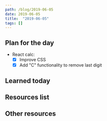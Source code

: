 ```yaml
---
path: /blog/2019-06-05
date: 2019-06-05
title:  "2019-06-05"
tags: []
---
```


## Plan for the day

- React calc:
  - [x] Improve CSS
  - [x] Add "C" functionality to remove last digit

## Learned today

## Resources list

## Other resources
